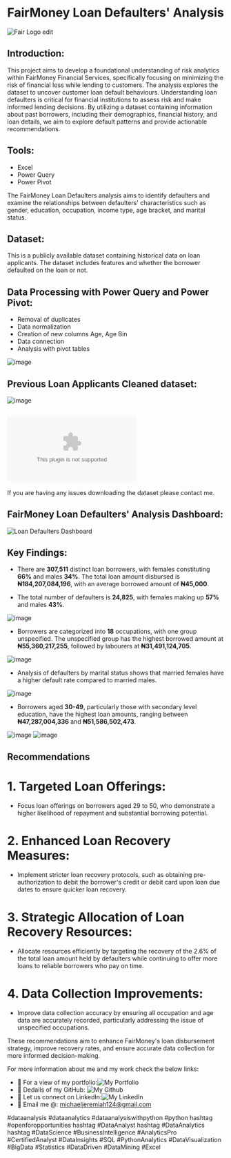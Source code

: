# FairMoney Loan Defaulters' Analysis

![Fair Logo edit](https://github.com/user-attachments/assets/272e417d-5f83-49cd-9632-a896dc6ec62a)



## Introduction:
This project aims to develop a foundational understanding of risk analytics within FairMoney Financial Services, specifically focusing on minimizing the risk of financial loss while lending to customers. The analysis explores the dataset to uncover customer loan default behaviours. Understanding loan defaulters is critical for financial institutions to assess risk and make informed lending decisions. By utilizing a dataset containing information about past borrowers, including their demographics, financial history, and loan details, we aim to explore default patterns and provide actionable recommendations.

## Tools:
- Excel
- Power Query
- Power Pivot


The FairMoney Loan Defaulters analysis aims to identify defaulters and examine the relationships between defaulters' characteristics such as gender, education, occupation, income type, age bracket, and marital status. 


## Dataset:
This is a publicly available dataset containing historical data on loan applicants. The dataset includes features and whether the borrower defaulted on the loan or not.


## Data Processing with Power Query and Power Pivot:

- Removal of duplicates
- Data normalization
- Creation of new columns Age, Age Bin 
-  Data connection
-  Analysis with pivot tables
  
![image](https://github.com/mikeolaniyi/FairMoney_Loan_Defaulters/assets/120651356/ca0ce098-2223-4834-ab83-88e6c732b221)



## Previous Loan Applicants Cleaned dataset:
![image](https://github.com/mikeolaniyi/FairMoney_Loan_Defaulters/assets/120651356/f699eddb-f746-4566-b192-9512a7402608)

## ![Download Dataset Here](https://www.dropbox.com/scl/fi/e4f1ek9cazdi22cbk4pc6/FairMoney-Previous-Loan-Application.xlsx?rlkey=x3gkn60xa7skaqfia2rzo2i2f&st=ccwecnmg&dl=0)
If you are having any issues downloading the dataset please contact me.


## FairMoney Loan Defaulters' Analysis Dashboard:
![Loan Defaulters Dashboard](https://github.com/user-attachments/assets/a45a65c6-754d-41a4-8dd4-64fa8c906b07)



## Key Findings:

- There are **307,511** distinct loan borrowers, with females constituting **66%** and males **34%**. The total loan amount disbursed is **₦184,207,084,196**, with an average borrowed amount of **₦45,000**.

- The total number of defaulters is **24,825**, with females making up **57%** and males **43%**.
  
![image](https://github.com/mikeolaniyi/FairMoney_Loan_Defaulters/assets/120651356/2dae360b-6f4f-4e95-a8b4-7ca1bb49e9f7)
  


- Borrowers are categorized into **18** occupations, with one group unspecified. The unspecified group has the highest borrowed amount at **₦55,360,217,255**, followed by labourers at **₦31,491,124,705**.

 ![image](https://github.com/mikeolaniyi/FairMoney_Loan_Defaulters/assets/120651356/6cc5fa16-8ea4-474a-abdf-5582c71869b9)
 

- Analysis of defaulters by marital status shows that married females have a higher default rate compared to married males.

![image](https://github.com/mikeolaniyi/FairMoney_Loan_Defaulters/assets/120651356/bf055df8-d6da-43ae-a251-9863e4436c5c)


- Borrowers aged **30-49**, particularly those with secondary level education, have the highest loan amounts, ranging between **₦47,287,004,336** and **₦51,586,502,473**.
  
![image](https://github.com/mikeolaniyi/FairMoney_Loan_Defaulters/assets/120651356/e82e451b-10f6-440f-a6cb-3980ed6de9c7)
 ![image](https://github.com/mikeolaniyi/FairMoney_Loan_Defaulters/assets/120651356/37d2c775-6bd0-4740-9cba-7fbdd15a5a7f)






## Recommendations


# 1. Targeted Loan Offerings:

  - Focus loan offerings on borrowers aged 29 to 50, who demonstrate a higher likelihood of repayment and substantial borrowing potential.



# 2. Enhanced Loan Recovery Measures:

  - Implement stricter loan recovery protocols, such as obtaining pre-authorization to debit the borrower's credit or debit card upon loan due dates to ensure quicker loan recovery.


# 3. Strategic Allocation of Loan Recovery Resources:

  - Allocate resources efficiently by targeting the recovery of the 2.6% of the total loan amount held by defaulters while continuing to offer more loans to reliable borrowers who pay on time.


# 4. Data Collection Improvements:

  - Improve data collection accuracy by ensuring all occupation and age data are accurately recorded, particularly addressing the issue of unspecified occupations.



These recommendations aim to enhance FairMoney's loan disbursement strategy, improve recovery rates, and ensure accurate data collection for more informed decision-making.


For more information about me and my work check the below links:
- 🔗 For a view of my portfolio:![My Portfolio](https://michaelolaniyij.vercel.app/)
- 🔗 Dedails of my GitHub: ![My Github](https://lnkd.in/drcvaDcV)
- 🔗 Let us connect on LinkedIn:![My LinkedIn](https://www.linkedin.com/in/michael-olaniyi-jeremiah/)
- 🔗 Email me @: michaeljeremiah124@gmail.com 




#dataanalysis #dataanalytics #dataanalysiswithpython #python hashtag #openforopportunities hashtag #DataAnalyst hashtag #DataAnalytics hashtag #DataScience #BusinessIntelligence #AnalyticsPro #CertifiedAnalyst #DataInsights #SQL #PythonAnalytics #DataVisualization #BigData #Statistics #DataDriven #DataMining #Excel
